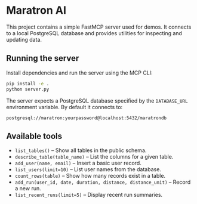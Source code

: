 # Maratron AI

This project contains a simple FastMCP server used for demos. It connects
to a local PostgreSQL database and provides utilities for inspecting and
updating data.

## Running the server

Install dependencies and run the server using the MCP CLI:

```bash
pip install -e .
python server.py
```

The server expects a PostgreSQL database specified by the `DATABASE_URL`
environment variable. By default it connects to:

```
postgresql://maratron:yourpassword@localhost:5432/maratrondb
```

## Available tools

- `list_tables()` – Show all tables in the public schema.
- `describe_table(table_name)` – List the columns for a given table.
- `add_user(name, email)` – Insert a basic user record.
- `list_users(limit=10)` – List user names from the database.
- `count_rows(table)` – Show how many records exist in a table.
- `add_run(user_id, date, duration, distance, distance_unit)` – Record a new run.
- `list_recent_runs(limit=5)` – Display recent run summaries.



